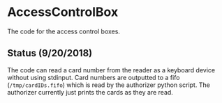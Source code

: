# AccessControlBox
The code for the access control boxes.

## Status (9/20/2018)
The code can read a card number from the reader as a keyboard device without using stdinput.
Card numbers are outputted to a fifo (`/tmp/cardIDs.fifo`) which is read by the authorizer python script.
The authorizer currently just prints the cards as they are read.
